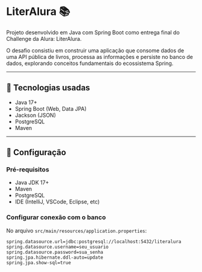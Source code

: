 # LiterAlura 📚

Projeto desenvolvido em Java com Spring Boot como entrega final do Challenge da Alura: LiterAlura.

O desafio consistiu em construir uma aplicação que consome dados de uma API pública de livros, processa as informações e persiste no banco de dados, explorando conceitos fundamentais do ecossistema Spring.

---

## 🚀 Tecnologias usadas

- Java 17+
- Spring Boot (Web, Data JPA)
- Jackson (JSON)
- PostgreSQL
- Maven

---

## 🔧 Configuração

### Pré-requisitos

- Java JDK 17+
- Maven
- PostgreSQL
- IDE (IntelliJ, VSCode, Eclipse, etc)

### Configurar conexão com o banco

No arquivo `src/main/resources/application.properties`:

```properties
spring.datasource.url=jdbc:postgresql://localhost:5432/literalura
spring.datasource.username=seu_usuario
spring.datasource.password=sua_senha
spring.jpa.hibernate.ddl-auto=update
spring.jpa.show-sql=true
